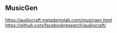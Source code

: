 ## MusicGen  

https://audiocraft.metademolab.com/musicgen.html  
https://github.com/facebookresearch/audiocraft/  
